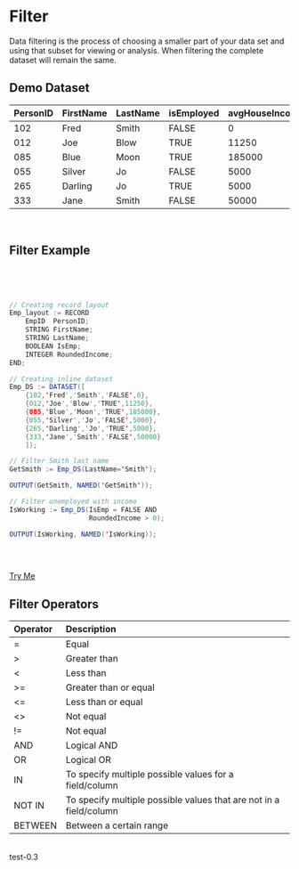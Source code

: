 <html lang="en" data-color-mode="auto" data-light-theme="dark" data-dark-theme="dark">

# Filter

Data filtering is the process of choosing a smaller part of your data set and using that subset for viewing or analysis. When filtering the complete dataset will remain the same.

## Demo Dataset

|PersonID|FirstName|LastName|isEmployed|avgHouseIncome|
|:----|:---|:---|:----|:---|
102 | Fred | Smith | FALSE | 0
012 | Joe | Blow | TRUE | 11250
085 | Blue | Moon | TRUE | 185000
055 | Silver | Jo | FALSE | 5000
265 | Darling | Jo | TRUE | 5000
333 | Jane | Smith | FALSE | 50000

</br>

## Filter Example
<br>
<pre id="code_1">

``` java
// Creating record layout
Emp_layout := RECORD
    EmpID  PersonID; 
    STRING FirstName; 
    STRING LastName; 
    BOOLEAN IsEmp;
    INTEGER RoundedIncome;
END; 

// Creating inline dataset
Emp_DS := DATASET([
    {102,'Fred','Smith','FALSE',0},
    {012,'Joe','Blow','TRUE',11250},
    {085,'Blue','Moon','TRUE',185000},
    {055,'Silver','Jo','FALSE',5000},
    {265,'Darling','Jo','TRUE',5000},
    {333,'Jane','Smith','FALSE',50000}
    ]);

// Filter Smith last name
GetSmith := Emp_DS(LastName='Smith');

OUTPUT(GetSmith, NAMED('GetSmith'));

// Filter unemployed with income
IsWorking := Emp_DS(IsEmp = FALSE AND
                    RoundedIncome > 0);

OUTPUT(IsWorking, NAMED('IsWorking));
                  
```
</pre>

<a class="trybutton" href="javascript:OpenECLEditor(['code_1'])"> Try Me </a>

## Filter Operators 

|Operator|Description|
|:----|:---|
=	  | Equal
\>  | Greater than
<	  | Less than
\>= | Greater than or equal	
<=  | Less than or equal	
<>  | Not equal
!=  | Not equal
AND | Logical AND
OR  | Logical OR
IN  | To specify multiple possible values for a field/column
NOT IN  | To specify multiple possible values that are not in a field/column
BETWEEN | Between a certain range

<br>
</div>
    test-0.3
